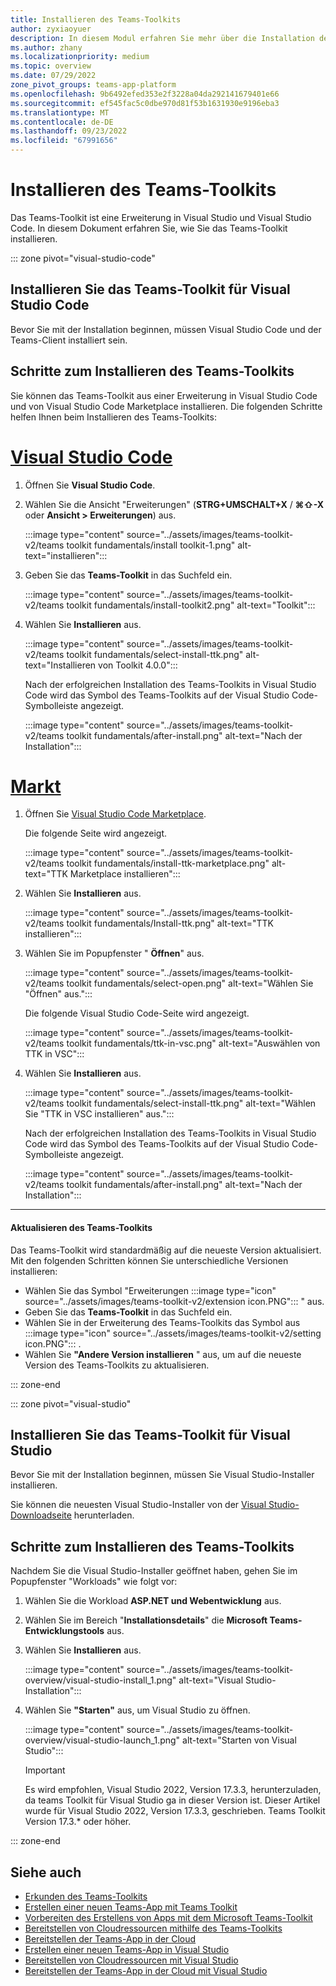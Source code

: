 ```yaml
---
title: Installieren des Teams-Toolkits
author: zyxiaoyuer
description: In diesem Modul erfahren Sie mehr über die Installation des Teams-Toolkits
ms.author: zhany
ms.localizationpriority: medium
ms.topic: overview
ms.date: 07/29/2022
zone_pivot_groups: teams-app-platform
ms.openlocfilehash: 9b6492efed353e2f3228a04da292141679401e66
ms.sourcegitcommit: ef545fac5c0dbe970d81f53b1631930e9196eba3
ms.translationtype: MT
ms.contentlocale: de-DE
ms.lasthandoff: 09/23/2022
ms.locfileid: "67991656"
---
```

# <a name="install-teams-toolkit"></a>Installieren des Teams-Toolkits

Das Teams-Toolkit ist eine Erweiterung in Visual Studio und Visual Studio Code. In diesem Dokument erfahren Sie, wie Sie das Teams-Toolkit installieren.

::: zone pivot="visual-studio-code"

## <a name="install-teams-toolkit-for-visual-studio-code"></a>Installieren Sie das Teams-Toolkit für Visual Studio Code

Bevor Sie mit der Installation beginnen, müssen Visual Studio Code und der Teams-Client installiert sein.

## <a name="steps-to-install-teams-toolkit"></a>Schritte zum Installieren des Teams-Toolkits

Sie können das Teams-Toolkit aus einer Erweiterung in Visual Studio Code und von Visual Studio Code Marketplace installieren. Die folgenden Schritte helfen Ihnen beim Installieren des Teams-Toolkits:

# <a name="visual-studio-code"></a>[Visual Studio Code](#tab/vscode)

1. Öffnen Sie **Visual Studio Code**.
1. Wählen Sie die Ansicht "Erweiterungen" (**STRG+UMSCHALT+X** / **⌘⇧-X** oder **Ansicht > Erweiterungen**) aus.

   :::image type="content" source="../assets/images/teams-toolkit-v2/teams toolkit fundamentals/install toolkit-1.png" alt-text="installieren":::

1. Geben Sie das **Teams-Toolkit** in das Suchfeld ein.

   :::image type="content" source="../assets/images/teams-toolkit-v2/teams toolkit fundamentals/install-toolkit2.png" alt-text="Toolkit":::

1. Wählen Sie **Installieren** aus.
  
   :::image type="content" source="../assets/images/teams-toolkit-v2/teams toolkit fundamentals/select-install-ttk.png" alt-text="Installieren von Toolkit 4.0.0":::

   Nach der erfolgreichen Installation des Teams-Toolkits in Visual Studio Code wird das Symbol des Teams-Toolkits auf der Visual Studio Code-Symbolleiste angezeigt.

   :::image type="content" source="../assets/images/teams-toolkit-v2/teams toolkit fundamentals/after-install.png" alt-text="Nach der Installation":::

# <a name="marketplace"></a>[Markt](#tab/marketplace)

1. Öffnen Sie [Visual Studio Code Marketplace](https://marketplace.visualstudio.com/items?itemName=TeamsDevApp.ms-teams-vscode-extension).

   Die folgende Seite wird angezeigt.

   :::image type="content" source="../assets/images/teams-toolkit-v2/teams toolkit fundamentals/install-ttk-marketplace.png" alt-text="TTK Marketplace installieren":::

1. Wählen Sie **Installieren** aus.

   :::image type="content" source="../assets/images/teams-toolkit-v2/teams toolkit fundamentals/Install-ttk.png" alt-text="TTK installieren":::

1. Wählen Sie im Popupfenster " **Öffnen**" aus.

   :::image type="content" source="../assets/images/teams-toolkit-v2/teams toolkit fundamentals/select-open.png" alt-text="Wählen Sie &quot;Öffnen&quot; aus.":::

   Die folgende Visual Studio Code-Seite wird angezeigt.

   :::image type="content" source="../assets/images/teams-toolkit-v2/teams toolkit fundamentals/ttk-in-vsc.png" alt-text="Auswählen von TTK in VSC":::

1. Wählen Sie **Installieren** aus.

   :::image type="content" source="../assets/images/teams-toolkit-v2/teams toolkit fundamentals/select-install-ttk.png" alt-text="Wählen Sie &quot;TTK in VSC installieren&quot; aus.":::

   Nach der erfolgreichen Installation des Teams-Toolkits in Visual Studio Code wird das Symbol des Teams-Toolkits auf der Visual Studio Code-Symbolleiste angezeigt.

   :::image type="content" source="../assets/images/teams-toolkit-v2/teams toolkit fundamentals/after-install.png" alt-text="Nach der Installation":::

---

#### <a name="upgrade-teams-toolkit"></a>Aktualisieren des Teams-Toolkits

Das Teams-Toolkit wird standardmäßig auf die neueste Version aktualisiert. Mit den folgenden Schritten können Sie unterschiedliche Versionen installieren:

* Wählen Sie das Symbol "Erweiterungen :::image type="icon" source="../assets/images/teams-toolkit-v2/extension icon.PNG"::: " aus.
* Geben Sie das **Teams-Toolkit**  in das Suchfeld ein.
* Wählen Sie in der Erweiterung des Teams-Toolkits das Symbol aus :::image type="icon" source="../assets/images/teams-toolkit-v2/setting icon.PNG"::: .
* Wählen Sie **"Andere Version installieren** " aus, um auf die neueste Version des Teams-Toolkits zu aktualisieren.

::: zone-end

::: zone pivot="visual-studio"

## <a name="install-teams-toolkit-for-visual-studio"></a>Installieren Sie das Teams-Toolkit für Visual Studio

Bevor Sie mit der Installation beginnen, müssen Sie Visual Studio-Installer installieren.

Sie können die neuesten Visual Studio-Installer von der [Visual Studio-Downloadseite](https://visualstudio.microsoft.com) herunterladen.

## <a name="steps-to-install-teams-toolkit"></a>Schritte zum Installieren des Teams-Toolkits

Nachdem Sie die Visual Studio-Installer geöffnet haben, gehen Sie im Popupfenster "Workloads" wie folgt vor:

1. Wählen Sie die Workload **ASP.NET und Webentwicklung** aus.
1. Wählen Sie im Bereich "**Installationsdetails**" die **Microsoft Teams-Entwicklungstools** aus.
1. Wählen Sie **Installieren** aus.

   :::image type="content" source="../assets/images/teams-toolkit-overview/visual-studio-install_1.png" alt-text="Visual Studio-Installation":::

1. Wählen Sie **"Starten"** aus, um Visual Studio zu öffnen.

    :::image type="content" source="../assets/images/teams-toolkit-overview/visual-studio-launch_1.png" alt-text="Starten von Visual Studio":::

   > [!IMPORTANT]
   > Es wird empfohlen, Visual Studio 2022, Version 17.3.3, herunterzuladen, da teams Toolkit für Visual Studio ga in dieser Version ist. Dieser Artikel wurde für Visual Studio 2022, Version 17.3.3, geschrieben. Teams Toolkit Version 17.3.* oder höher.

::: zone-end

## <a name="see-also"></a>Siehe auch

* [Erkunden des Teams-Toolkits](explore-Teams-Toolkit.md)
* [Erstellen einer neuen Teams-App mit Teams Toolkit](create-new-project.md)
* [Vorbereiten des Erstellens von Apps mit dem Microsoft Teams-Toolkit](build-environments.md)
* [Bereitstellen von Cloudressourcen mithilfe des Teams-Toolkits](provision.md)
* [Bereitstellen der Teams-App in der Cloud](deploy.md)
* [Erstellen einer neuen Teams-App in Visual Studio](create-new-teams-app-for-Visual-Studio.md)
* [Bereitstellen von Cloudressourcen mit Visual Studio](provision-cloud-resources.md)
* [Bereitstellen der Teams-App in der Cloud mit Visual Studio](deploy-teams-app.md)
